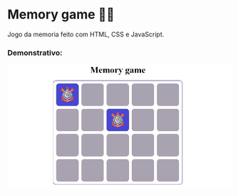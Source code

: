 # Memory game 👨‍💻

Jogo da memoria feito com HTML, CSS e JavaScript. 

### Demonstrativo:
![Alt text](assets/jogo%20foto.JPG)
